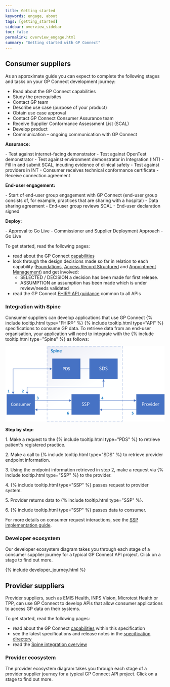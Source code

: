```yaml
---
title: Getting started
keywords: engage, about
tags: [getting_started]
sidebar: overview_sidebar
toc: false
permalink: overview_engage.html
summary: "Getting started with GP Connect"
---
```


## Consumer suppliers ##
As an approximate guide you can expect to complete the following stages and tasks on your GP Connect development journey:

- Read about the GP Connect capabilities
- Study the prerequisites
- Contact GP team
- Describe use case (purpose of your product)
- Obtain use case approval
- Contact GP Connect Consumer Assurance team
- Receive Supplier Conformance Assessment List (SCAL)
- Develop product
- Communication – ongoing communication with GP Connect
<p><strong>Assurance:</strong></p>
- Test against internet-facing demonstrator
- Test against OpenTest demonstrator
- Test against environment demonstrator in Integration (INT)
- Fill in and submit SCAL, incuding evidence of clinical safety
- Test against providers in INT
- Consumer receives technical conformance certificate
- Receive connection agreement
<p><strong>End-user engagement:</strong></p>
- Start of end-user group engagement with GP Connect (end-user group consists of, for example, practices that are sharing with a hospital)
- Data sharing agreement
- End-user group reviews SCAL
- End-user declaration signed
<p><strong>Deploy:</strong></p>
- Approval to Go Live
- Commissioner and Supplier Deployment Approach
- Go Live

<p>To get started, read the following pages:

- read about the GP Connect [capabilities](overview_priority_capabilities.html)
- look through the design decisions made so far in relation to each capability ([Foundations](foundations_design.html), [Access Record Structured](accessrecord_structured_design.html) and [Appointment Management](appointments_design.html)) and get involved:
	- <span class="label label-success">SELECTED</span> / <span class="label label-info">DECISION</span> a decision has been made for first release.
	- <span class="label label-warning">ASSUMPTION</span> an assumption has been made which is under review/needs validated
- read the GP Connect [FHIR&reg; API guidance](development_fhir_api_guidance.html) common to all APIs

### Integration with Spine ###

<p>Consumer suppliers can develop applications that use GP Connect {% include tooltip.html type="FHIR&reg;" %} {% include tooltip.html type="API" %} specifications to consume GP data. To retrieve data from an end-user organisation, your application will need to integrate with the {% include tooltip.html type="Spine" %} as follows:</p>

![Img](images/overview/gp_connect_apis.png)

**Step by step:**
<p>1. Make a request to the {% include tooltip.html type="PDS" %} to retrieve patient's registered practice.</p>
<p>2. Make a call to {% include tooltip.html type="SDS" %} to retrieve provider endpoint information.</p>
<p>3. Using the endpoint information retrieved in step 2, make a request via {% include tooltip.html type="SSP" %} to the provider.</p>
<p>4. {% include tooltip.html type="SSP" %} passes request to provider system.</p>
<p>5. Provider returns data to {% include tooltip.html type="SSP" %}.</p>
<p>6. {% include tooltip.html type="SSP" %} passes data to consumer.</p>

For more details on consumer request interactions, see the [SSP implementation guide](https://developer.nhs.uk/apis/spine-core-1-0/ssp_implementation_guide.html).

### Developer ecosystem ###

Our developer ecosystem diagram takes you through each stage of a consumer supplier journey for a typical GP Connect API project. Click on a stage to find out more.

{% include developer_journey.html %}

## Provider suppliers ##

Provider suppliers, such as EMIS Health, INPS Vision, Microtest Health or TPP, can use GP Connect to develop APIs that allow consumer applications to access GP data on their systems.

<p>To get started, read the following pages:

- read about the GP Connect [capabilities](overview_priority_capabilities.html) within this specification
- see the latest specifications and release notes in the [specification directory](https://digital.nhs.uk/services/gp-connect/gp-connect-specifications-for-developers)
- read the [Spine integration overview](https://gpc-spec-restructure2.netlify.com/integration_overview.html)

### Provider ecosystem ###

The provider ecosystem diagram takes you through each stage of a provider supplier journey for a typical GP Connect API project. Click on a stage to find out more.
